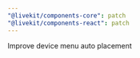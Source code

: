 ```yaml
---
"@livekit/components-core": patch
"@livekit/components-react": patch
---
```


Improve device menu auto placement
